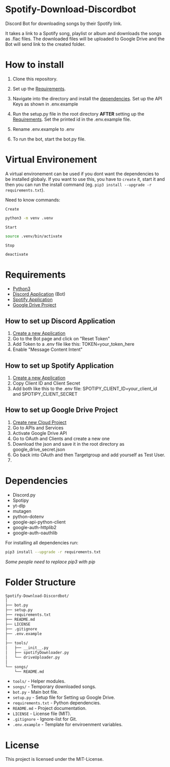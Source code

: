 # Spotify-Download-Discordbot

Discord Bot for downloading songs by their Spotify link.

It takes a link to a Spotify song, playlist or album and downloads the songs as .flac files. The downloaded files will be uploaded to Google Drive and the Bot will send link to the created folder.

# How to install

1. Clone this repository.

2. Set up the [Requirements](#requirements).

3. Navigate into the directory and install the [dependencies](#dependencies). Set up the API Keys as shown in .env.example

4. Run the setup.py file in the root directory **AFTER** setting up the [Requirements](#requirements). Set the printed id in the .env.example file.

5. Rename .env.example to .env

6. To run the bot, start the bot.py file.

# Virtual Environement

A virtual environement can be used if you dont want the dependencies to be installed globaly. If you want to use this, you have to `create` it, start it and then you can run the install command (eg. `pip3 install --upgrade -r requirements.txt`).

Need to know commands:

`Create`

```bash
python3 -m venv .venv
```

`Start`

```bash
source .venv/bin/activate
```

`Stop`

```bash
deactivate
```

# Requirements

- [Python3](https://www.python.org/)
- [Discord Application](https://discord.com/developers) (Bot)
- [Spotify Application](https://developer.spotify.com/dashboard)
- [Google Drive Project](https://console.cloud.google.com)

## How to set up Discord Application

1. [Create a new Application](https://discord.com/developers)
2. Go to the Bot page and click on "Reset Token"
3. Add Token to a .env file like this: TOKEN=your_token_here
4. Enable "Message Content Intent"

## How to set up Spotify Application

1. [Create a new Application](https://developer.spotify.com/dashboard)
2. Copy Client ID and Client Secret
3. Add both like this to the .env file: SPOTIPY_CLIENT_ID=your_client_id and SPOTIPY_CLIENT_SECRET

## How to set up Google Drive Project

1. [Create new Cloud Project](https://console.cloud.google.com)
2. Go to APIs and Services
3. Activate Google Drive API
4. Go to OAuth and Clients and create a new one
5. Download the json and save it in the root directory as google_drive_secret.json
6. Go back into OAuth and then Targetgroup and add yourself as Test User.
7.

# Dependencies

- Discord.py
- Spotipy
- yt-dlp
- mutagen
- python-dotenv
- google-api-python-client
- google-auth-httplib2
- google-auth-oauthlib

For installing all dependencies run:

```bash
pip3 install --upgrade -r requirements.txt
```

_Some people need to replace pip3 with pip_

# Folder Structure

```bash
Spotify-Download-Discordbot/
│
├── bot.py
├── setup.py
├── requirements.txt
├── README.md
├── LICENSE
├── .gitignore
├── .env.example
│
├── tools/
│   ├── __init__.py
│   ├── spotifyDownloader.py
│   └── driveUploader.py
│
└── songs/
    └── README.md
```

- `tools/` - Helper modules.
- `songs/` - Temporary downloaded songs.
- `bot.py` - Main bot file.
- `setup.py` - Setup file for Setting up Google Drive.
- `requirements.txt` - Python dependencies.
- `README.md` - Project documentation.
- `LICENSE` - License file (MIT).
- `.gitignore` - Ignore-list for Git.
- `.env.example` - Template for enviroenment variables.

# License

This project is licensed under the MIT-License.
